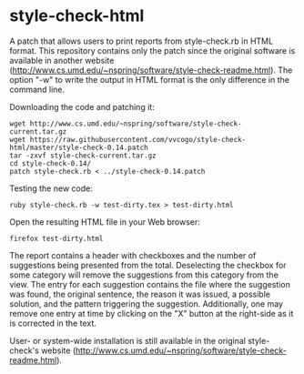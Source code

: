# style-check-html
A patch that allows users to print reports from style-check.rb in HTML format.
This repository contains only the patch since the original software is available in another website (http://www.cs.umd.edu/~nspring/software/style-check-readme.html).
The option "-w" to write the output in HTML format is the only difference in the command line.

Downloading the code and patching it:
```
wget http://www.cs.umd.edu/~nspring/software/style-check-current.tar.gz
wget https://raw.githubusercontent.com/vvcogo/style-check-html/master/style-check-0.14.patch
tar -zxvf style-check-current.tar.gz
cd style-check-0.14/
patch style-check.rb < ../style-check-0.14.patch
```

Testing the new code:
```
ruby style-check.rb -w test-dirty.tex > test-dirty.html
```

Open the resulting HTML file in your Web browser:
```
firefox test-dirty.html
```

The report contains a header with checkboxes and the number of suggestions being presented from the total.
Deselecting the checkbox for some category will remove the suggestions from this category from the view.
The entry for each suggestion contains the file where the suggestion was found, the original sentence, the reason it was issued, a possible solution, and the pattern triggering the suggestion.
Additionally, one may remove one entry at time by clicking on the "X" button at the right-side as it is corrected in the text.

User- or system-wide installation is still available in the original style-check's website (http://www.cs.umd.edu/~nspring/software/style-check-readme.html).


